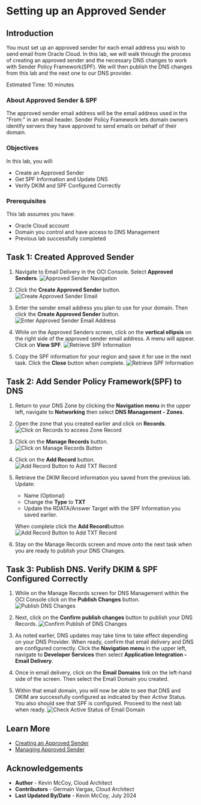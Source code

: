 # Setting up an Approved Sender

## Introduction

You must set up an approved sender for each email address you wish to send email from Oracle Cloud. In this lab, we will walk through the process of creating an approved sender and the necessary DNS changes to work with Sender Policy Framework(SPF). We will then publish the DNS changes from this lab and the next one to our DNS provider.

Estimated Time: 10 minutes

### About Approved Sender & SPF
The approved sender email address will be the email address used in the "From:" in an email header. Sender Policy Framework lets domain owners identify servers they have approved to send emails on behalf of their domain.

### Objectives

In this lab, you will:
* Create an Approved Sender
* Get SPF Information and Update DNS
* Verify DKIM and SPF Configured Correctly

### Prerequisites

This lab assumes you have:
* Oracle Cloud account
* Domain you control and have access to DNS Management
* Previous lab successfully completed

## Task 1: Created Approved Sender

1. Navigate to Email Delivery in the OCI Console. Select **Approved Senders**.
![Approved Sender Navigation](images/picture1.png)

2. Click the **Create Approved Sender** button.
![Create Approved Sender Email](images/picture2.png)

3. Enter the sender email address you plan to use for your domain. Then click the **Create Approved Sender** button.
![Enter Approved Sender Email Address](images/picture3.png)

4. While on the Approved Senders screen, click on the **vertical ellipsis** on the right side of the approved sender email address. A menu will appear. Click on **View SPF**.
![Retrieve SPF Information](images/picture4.png)

5. Copy the SPF information for your region and save it for use in the next task. Click the **Close** button when complete.
![Retrieve SPF Information](images/picture5.png)

## Task 2: Add Sender Policy Framework(SPF) to DNS
1. Return to your DNS Zone by clicking the **Navigation menu** in the upper left, navigate to **Networking** then select **DNS Management - Zones**.

2. Open the zone that you created earlier and click on **Records**.
![Click on Records to access Zone Record](images/picture6.png)

3. Click on the **Manage Records** button.
![Click on Manage Records Button](images/picture7.png)

4. Click on the **Add Record** button.
![Add Record Button to Add TXT Record](images/picture8.png)

5. Retrieve the DKIM Record information you saved from the previous lab.
   Update:
    - Name (Optional)
    - Change the **Type** to **TXT**
    - Update the RDATA/Answer Target with the SPF Information you saved earlier.

    When complete click the **Add Record**button
![Add Record Button to Add TXT Record](images/picture9.png)

6. Stay on the Manage Records screen and move onto the next task when you are ready to publish your DNS Changes.

## Task 3: Publish DNS. Verify DKIM & SPF Configured Correctly

1. While on the Manage Records screen for DNS Management within the OCI Console click on the **Publish Changes** button.
![Publish DNS Changes](images/picture10.png)

2. Next, click on the **Confirm publish changes** button to publish your DNS Records.
![Confirm Publish of DNS Changes](images/picture11.png)

3. As noted earlier, DNS updates may take time to take effect depending on your DNS Provider. When ready, confirm that email delivery and DNS are configured correctly. Click the **Navigation menu** in the upper left, navigate to **Developer Services** then select **Application Integration - Email Delivery**.

4. Once in email delivery, click on the **Email Domains** link on the left-hand side of the screen. Then select the Email Domain you created.

5. Within that email domain, you will now be able to see that DNS and DKIM are successfully configured as indicated by their *Active* Status. You also should see that SPF is configured. Proceed to the next lab when ready.
![Check Active Status of Email Domain](images/picture12.png)

## Learn More

* [Creating an Approved Sender](https://docs.oracle.com/en-us/iaas/Content/Email/Reference/gettingstarted_topic-Create_an_approved_sender.htm)
* [Managing Approved Sender](https://docs.oracle.com/en-us/iaas/Content/Email/Tasks/managingapprovedsenders.htm)

## Acknowledgements
* **Author** - Kevin McCoy, Cloud Architect
* **Contributors** -  Germain Vargas, Cloud Architect
* **Last Updated By/Date** - Kevin McCoy, July 2024
